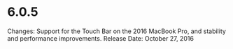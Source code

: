 # 6.0.5

Changes: Support for the Touch Bar on the 2016 MacBook Pro, and stability and performance improvements.
Release Date: October 27, 2016